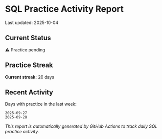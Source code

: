 # SQL Practice Activity Report

Last updated: 2025-10-04

## Current Status

⚠️ Practice pending

## Practice Streak

**Current streak:** 20 days

## Recent Activity

Days with practice in the last week:

```
2025-09-27
2025-09-28
```

*This report is automatically generated by GitHub Actions to track daily SQL practice activity.*
